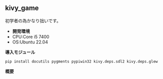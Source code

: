 ## kivy_game
  初学者の為かなり拙いです。
  
* **開発環境** 
*   CPU:Core i5 7400
*   OS:Ubuntu 22.04
  
**導入モジュール**
```terminal:module
pip install docutils pygments pypiwin32 kivy.deps.sdl2 kivy.deps.glew
```
**概要**
##
